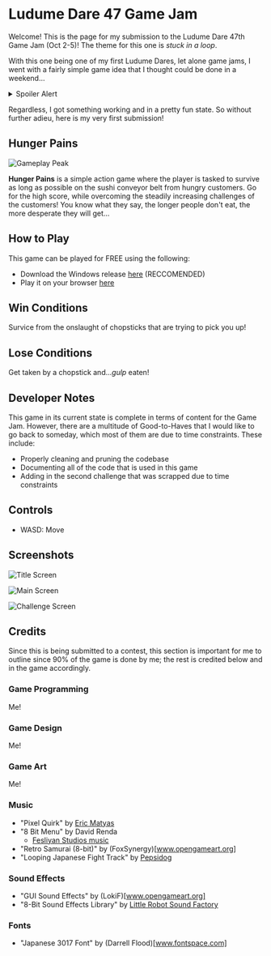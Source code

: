 # Ludume Dare 47 Game Jam
Welcome! This is the page for my submission to the Ludume Dare 47th Game Jam (Oct 2-5)! The theme for this one is _stuck in a loop_. 

With this one being one of my first Ludume Dares, let alone game jams, I went with a fairly simple game idea that I thought could be done in a weekend...

<details> 
    <summary>Spoiler Alert</summary>

I was wrong. VERY wrong.
</details>

Regardless, I got something working and in a pretty fun state. So without further adieu, here is my very first submission!

## Hunger Pains
![Gameplay Peak](./Documentation/Assets/Game_Dev_Summary.gif)

__Hunger Pains__ is a simple action game where the player is tasked to survive as long as possible on the sushi conveyor belt from hungry customers. Go for the high score, while overcoming the steadily increasing challenges of the customers! You know what they say, the longer people don't eat, the more desperate they will get...

## How to Play
This game can be played for FREE using the following:
- Download the Windows release [here](https://github.com/maishiroma/LudumDare_47/releases/tag/1.0.1) (RECCOMENDED)
- Play it on your browser [here](https://kaabiikaze.itch.io/hunger-pains)

## Win Conditions
Survice from the onslaught of chopsticks that are trying to pick you up!

## Lose Conditions
Get taken by a chopstick and..._gulp_ eaten!

## Developer Notes
This game in its current state is complete in terms of content for the Game Jam. However, there are a multitude of Good-to-Haves that I would like to go back to someday, which most of them are due to time constraints. These include:
- Properly cleaning and pruning the codebase
- Documenting all of the code that is used in this game
- Adding in the second challenge that was scrapped due to time constraints

## Controls
- WASD: Move 

## Screenshots
![Title Screen](./Documentation/Assets/GameDev_1.png)

![Main Screen](./Documentation/Assets/GameDev_2.png)

![Challenge Screen](./Documentation/Assets/GameDev_3.png)

## Credits
Since this is being submitted to a contest, this section is important for me to outline since 90% of the game is done by me; the rest is credited below and in the game accordingly.

### Game Programming
Me!

### Game Design
Me!

### Game Art
Me!

### Music
- "Pixel Quirk" by [Eric Matyas](www.soundimage.org)
- "8 Bit Menu" by David Renda
    - [Fesliyan Studios music](https://www.fesliyanstudios.com)
- "Retro Samurai (8-bit)" by (FoxSynergy)[www.opengameart.org]
- "Looping Japanese Fight Track" by [Pepsidog](www.opengameart.org)

### Sound Effects
- "GUI Sound Effects" by (LokiF)[www.opengameart.org]
- "8-Bit Sound Effects Library" by [Little Robot Sound Factory](www.littlerobotsoundfactory.com)

### Fonts
- "Japanese 3017 Font" by (Darrell Flood)[www.fontspace.com]
